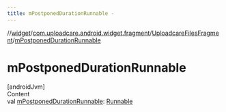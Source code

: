 ```yaml
---
title: mPostponedDurationRunnable -
---
```

//[widget](../../index.md)/[com.uploadcare.android.widget.fragment](../index.md)/[UploadcareFilesFragment](index.md)/[mPostponedDurationRunnable](m-postponed-duration-runnable.md)



# mPostponedDurationRunnable  
[androidJvm]  
Content  
val [mPostponedDurationRunnable](m-postponed-duration-runnable.md): [Runnable](https://developer.android.com/reference/kotlin/java/lang/Runnable.html)  



